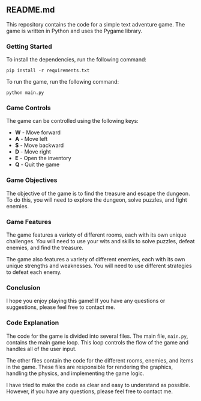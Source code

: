 ## README.md

This repository contains the code for a simple text adventure game. The game is written in Python and uses the Pygame library.

### Getting Started

To install the dependencies, run the following command:

```
pip install -r requirements.txt
```

To run the game, run the following command:

```
python main.py
```

### Game Controls

The game can be controlled using the following keys:

* **W** - Move forward
* **A** - Move left
* **S** - Move backward
* **D** - Move right
* **E** - Open the inventory
* **Q** - Quit the game

### Game Objectives

The objective of the game is to find the treasure and escape the dungeon. To do this, you will need to explore the dungeon, solve puzzles, and fight enemies.

### Game Features

The game features a variety of different rooms, each with its own unique challenges. You will need to use your wits and skills to solve puzzles, defeat enemies, and find the treasure.

The game also features a variety of different enemies, each with its own unique strengths and weaknesses. You will need to use different strategies to defeat each enemy.

### Conclusion

I hope you enjoy playing this game! If you have any questions or suggestions, please feel free to contact me.

### Code Explanation

The code for the game is divided into several files. The main file, `main.py`, contains the main game loop. This loop controls the flow of the game and handles all of the user input.

The other files contain the code for the different rooms, enemies, and items in the game. These files are responsible for rendering the graphics, handling the physics, and implementing the game logic.

I have tried to make the code as clear and easy to understand as possible. However, if you have any questions, please feel free to contact me.
